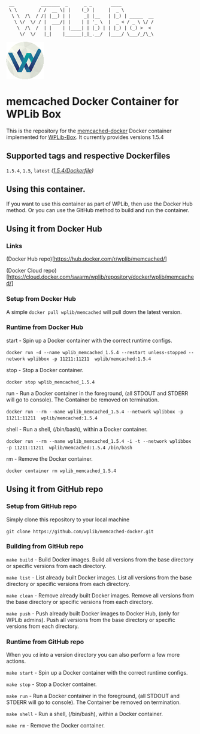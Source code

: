 ```
 __          _______  _      _ _       ____
 \ \        / /  __ \| |    (_) |     |  _ \
  \ \  /\  / /| |__) | |     _| |__   | |_) | _____  __
   \ \/  \/ / |  ___/| |    | | '_ \  |  _ < / _ \ \/ /
    \  /\  /  | |    | |____| | |_) | | |_) | (_) >  <
     \/  \/   |_|    |______|_|_.__/  |____/ \___/_/\_\
```

![WPLib-Box](https://github.com/wplib/wplib.github.io/raw/master/WPLib-Box-100x.png)


# memcached Docker Container for WPLib Box
This is the repository for the [memcached-docker](https://memcached.org/) Docker container implemented for [WPLib-Box](https://github.com/wplib/wplib-box).
It currently provides versions 1.5.4


## Supported tags and respective Dockerfiles

`1.5.4`, `1.5`, `latest` _([1.5.4/Dockerfile](https://github.com/wplib/memcached-docker/blob/master/1.5.4/Dockerfile))_


## Using this container.
If you want to use this container as part of WPLib, then use the Docker Hub method.
Or you can use the GitHub method to build and run the container.


## Using it from Docker Hub

### Links
(Docker Hub repo)[https://hub.docker.com/r/wplib/memcached/]

(Docker Cloud repo)[https://cloud.docker.com/swarm/wplib/repository/docker/wplib/memcached/]


### Setup from Docker Hub
A simple `docker pull wplib/memcached` will pull down the latest version.


### Runtime from Docker Hub
start - Spin up a Docker container with the correct runtime configs.

`docker run -d --name wplib_memcached_1.5.4 --restart unless-stopped --network wplibbox -p 11211:11211  wplib/memcached:1.5.4`

stop - Stop a Docker container.

`docker stop wplib_memcached_1.5.4`

run - Run a Docker container in the foreground, (all STDOUT and STDERR will go to console). The Container be removed on termination.

`docker run --rm --name wplib_memcached_1.5.4 --network wplibbox -p 11211:11211  wplib/memcached:1.5.4`

shell - Run a shell, (/bin/bash), within a Docker container.

`docker run --rm --name wplib_memcached_1.5.4 -i -t --network wplibbox -p 11211:11211  wplib/memcached:1.5.4 /bin/bash`

rm - Remove the Docker container.

`docker container rm wplib_memcached_1.5.4`


## Using it from GitHub repo

### Setup from GitHub repo
Simply clone this repository to your local machine

`git clone https://github.com/wplib/memcached-docker.git`


### Building from GitHub repo
`make build` - Build Docker images. Build all versions from the base directory or specific versions from each directory.


`make list` - List already built Docker images. List all versions from the base directory or specific versions from each directory.


`make clean` - Remove already built Docker images. Remove all versions from the base directory or specific versions from each directory.


`make push` - Push already built Docker images to Docker Hub, (only for WPLib admins). Push all versions from the base directory or specific versions from each directory.


### Runtime from GitHub repo
When you `cd` into a version directory you can also perform a few more actions.

`make start` - Spin up a Docker container with the correct runtime configs.


`make stop` - Stop a Docker container.


`make run` - Run a Docker container in the foreground, (all STDOUT and STDERR will go to console). The Container be removed on termination.


`make shell` - Run a shell, (/bin/bash), within a Docker container.


`make rm` - Remove the Docker container.


